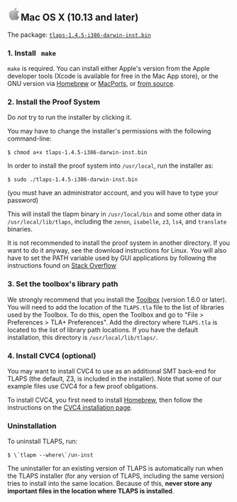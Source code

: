 ## <img src="images/logo_macosx30s.png" class="blogo" alt="[Apple logo]" />Mac OS X (10.13 and later)

The package: [`tlaps-1.4.5-i386-darwin-inst.bin`](
    https://github.com/tlaplus/tlapm/releases/latest/download/tlaps-1.4.5-i386-darwin-inst.bin)


### 1. Install   `make`

`make` is required. You can install either Apple's version from the
Apple developer tools (Xcode is available for free in the Mac App
store), or the GNU version via [Homebrew](https://brew.sh) or
[MacPorts](https://www.macports.org/ports.php?by=name&substr=gmake), or
[from source](https://www.gnu.org/software/make/).


### 2. Install the Proof System

Do *not* try to run the installer by clicking it.

You may have to change the installer's permissions with the following
command-line:

```shell
$ chmod a+x tlaps-1.4.5-i386-darwin-inst.bin
```

In order to install the proof system into `/usr/local`, run the installer as:

```shell
$ sudo ./tlaps-1.4.5-i386-darwin-inst.bin
```

(you must have an administrator account, and you will have to type your
password)

This will install the tlapm binary in `/usr/local/bin` and some other
data in `/usr/local/lib/tlaps`, including the `zenon`, `isabelle`, `z3`,
`ls4`, and `translate` binaries.

It is not recommended to install the proof system in another directory.
If you want to do it anyway, see the download instructions for Linux.
You will also have to set the PATH variable used by GUI applications by
following the instructions found on [Stack Overflow](
    https://stackoverflow.com/questions/603785/environment-variables-in-mac-os-x)


### 3. Set the toolbox's library path

We strongly recommend that you install the
[Toolbox](https://lamport.azurewebsites.net/tla/toolbox.html) (version
1.6.0 or later). You will need to add the location of the `TLAPS.tla`
file to the list of libraries used by the Toolbox. To do this, open the
Toolbox and go to "File > Preferences > TLA+ Preferences". Add the
directory where `TLAPS.tla` is located to the list of library path
locations. If you have the default installation, this directory is
`/usr/local/lib/tlaps/`.


### 4. Install CVC4 (optional)

You may want to install CVC4 to use as an additional SMT back-end for
TLAPS (the default, Z3, is included in the installer). Note that some of
our example files use CVC4 for a few proof obligations.

To install CVC4, you first need to install [Homebrew](https://brew.sh),
then follow the instructions on the [CVC4 installation page](
    https://cvc4.github.io/mac.html).


### Uninstallation

To uninstall TLAPS, run:

```shell
$ \`tlapm --where\`/un-inst
```

The uninstaller for an existing version of TLAPS is automatically run
when the TLAPS installer (for any version of TLAPS, including the same
version) tries to install into the same location. Because of this,
**never store any important files in the location where TLAPS is
installed**.
